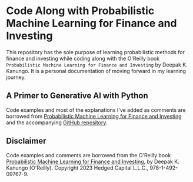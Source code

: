 # Code Along with Probabilistic Machine Learning for Finance and Investing

This repository has the sole purpose of learning probabilistic methods for finance and investing while coding along with the O'Reilly book `Probabilistic Machine Learning for Finance and Investing` by Deepak K. Kanungo. It is a personal documentation of moving forward in my learning journey.

## A Primer to Generative AI with Python

Code examples and most of the explanations I've added as comments are borrowed from [Probabilistic Machine Learning for Finance and Investing](https://www.oreilly.com/library/view/probabilistic-machine-learning/9781492097662/) and the accompanying [GitHub repository](https://github.com/dkanungo/Probabilistic-ML-for-finance-and-investing).

## Disclaimer

Code examples and comments are borrowed from the O'Reilly book [Probabilistic Machine Learning for Finance and Investing](https://www.oreilly.com/library/view/probabilistic-machine-learning/9781492097662/), by Deepak K. Kanungo (O'Reilly). Copyright 2023 Hedged Capital L.L.C., 978-1-492-09767-9.


